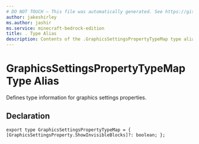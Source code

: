 ```yaml
---
# DO NOT TOUCH — This file was automatically generated. See https://github.com/mojang/minecraftapidocsgenerator to modify descriptions, examples, etc.
author: jakeshirley
ms.author: jashir
ms.service: minecraft-bedrock-edition
title: . Type Alias
description: Contents of the .GraphicsSettingsPropertyTypeMap type alias.
---
```

# GraphicsSettingsPropertyTypeMap Type Alias

Defines type information for graphics settings properties.

## Declaration
`export type GraphicsSettingsPropertyTypeMap = {
    [GraphicsSettingsProperty.ShowInvisibleBlocks]?: boolean;
};`

